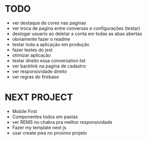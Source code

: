# TODO

- ver destaque de cores nas paginas
- ver troca de pagina entre conversas e configurações (testar)
- deslogar usuario ao deletar a conta em todas as abas abertas
- obviamente fazer o readme
- testar toda a aplicação em produção
- fazer testes do jest
- otimizar aplicação
- testar direito essa conversation list
- ver backlink na pagina de cadastro
- ver responsividade direito
- ver regras do firebase

# NEXT PROJECT

- Mobile First
- Componentes todos em pastas
- ver REMS no chakra pra melhor responsividade
- Fazer my template next js
- usar create pwa no proximo projeto
